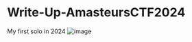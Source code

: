 # Write-Up-AmasteursCTF2024
My first solo in 2024
![image](https://github.com/NguyenCongHaiNam/Write-Up-AmasteursCTF2024/assets/116544941/17821f51-b7a9-4749-a891-c0167c980449)
